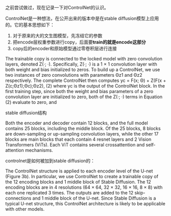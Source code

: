 之前尝试做过，现在记录一下对ControlNet的认识。

ControlNet是一种想法，在公开出来的版本中是在stable diffusion模型上应用的。它的基本思想如下：

1. 对于原来的大的文生图模型，先冻结它的参数
2. 把encode层权重参数进行copy，后面要**train的就是encode这部分**
3. copy后的encoder和原始模型通过零卷积层进行连接

The trainable copy is connected to the locked model with
zero convolution layers, denoted Z(·; ·). Specifically, Z(·; ·)
is a 1 × 1 convolution layer with both weight and bias initialized
to zeros. To build up a ControlNet, we use two
instances of zero convolutions with parameters Θz1 and Θz2
respectively. The complete ControlNet then computes
yc = F(x; Θ) + Z(F(x + Z(c;Θz1);Θc);Θz2), (2)
where yc is the output of the ControlNet block. In the first
training step, since both the weight and bias parameters of
a zero convolution layer are initialized to zero, both of the
Z(·; ·) terms in Equation (2) evaluate to zero, and



stable diffusion结构

Both the encoder and decoder contain 12 blocks,
and the full model contains 25 blocks, including the middle
block. Of the 25 blocks, 8 blocks are down-sampling or
up-sampling convolution layers, while the other 17 blocks
are main blocks that each contain 4 resnet layers and 2 Vision
Transformers (ViTs). Each ViT contains several crossattention
and self-attention mechanisms.



controlnet是如何被加到stable diffusion的：

The ControlNet structure is applied to each encoder level
of the U-net (Figure 3b). In particular, we use ControlNet
to create a trainable copy of the 12 encoding blocks and 1
middle block of Stable Diffusion. The 12 encoding blocks
are in 4 resolutions (64 × 64, 32 × 32, 16 × 16, 8 × 8) with
each one replicated 3 times. The outputs are added to the
12 skip-connections and 1 middle block of the U-net. Since
Stable Diffusion is a typical U-net structure, this ControlNet
architecture is likely to be applicable with other models.